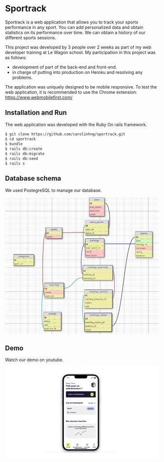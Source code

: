 # Sportrack

Sportrack is a web application that allows you to track your sports performance in any sport. You can add personalized data and obtain statistics on its performance over time.
We can obtain a history of our different sports sessions.

This project was developed by 3 people over 2 weeks as part of my web developer training at Le Wagon school. My participation in this project was as follows:
- development of part of the back-end and front-end.
- in charge of putting into production on Heroku and resolving any problems.

The application was uniquely designed to be mobile responsive. To test the web application, it is recommended to use the Chrome extension: https://www.webmobilefirst.com/

## Installation and Run

The web application was developed with the Ruby On rails framework.
```
$ git clone https://github.com/carolinhng/sportrack.git
$ cd sportrack
$ bundle
$ rails db:create
$ rails db:migrate
$ rails db:seed
$ rails s
```

## Database schema

We used PostegreSQL to manage our database.

![alt text](public/dbsportrack.png)

## Demo
Watch our demo on youtube.

[![Watch the video](public/sportrack.jpg)](https://youtu.be/YCqfJgcThgA)
